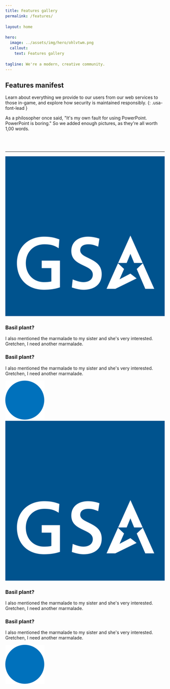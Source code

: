 ```yaml
---
title: Features gallery
permalink: /features/

layout: home

hero:
  image: ../assets/img/hero/ohlvtwm.png
  callout:
    text: Features gallery

tagline: We're a modern, creative community.
---
```


## Features manifest
Learn about everything we provide to our users from our web services to those in-game, and explore how security is maintained responsibly.
{: .usa-font-lead }

As a philosopher once said, "It's my own fault for using PowerPoint. PowerPoint is boring." So we added enough pictures, as they're all worth 1,00 words.

<hr style="margin-top: 4rem;">

<div class="usa-grid">
        <div class="usa-width-one-half">
            <img src="../assets/img/gsa-logo.svg" alt=""></img>
        </div>
        <div class="usa-width-one-half">
            <h3>Basil plant?</h3>
            <p>I also mentioned the marmalade to my sister and she's very interested. Gretchen, I need another marmalade.</p>
        </div>
</div>

<div class="usa-grid">
        <div class="usa-width-one-half">
            <h3>Basil plant?</h3>
            <p>I also mentioned the marmalade to my sister and she's very interested. Gretchen, I need another marmalade.</p>
        </div>
        <div class="usa-width-one-half">
            <img src="../assets/img/circle.png" alt=""></img>
        </div>
</div>

<div class="usa-grid">
        <div class="usa-width-one-half">
            <img src="../assets/img/gsa-logo.svg" alt=""></img>
        </div>
        <div class="usa-width-one-half">
            <h3>Basil plant?</h3>
            <p>I also mentioned the marmalade to my sister and she's very interested. Gretchen, I need another marmalade.</p>
        </div>
</div>

<div class="usa-grid">
        <div class="usa-width-one-half">
            <h3>Basil plant?</h3>
            <p>I also mentioned the marmalade to my sister and she's very interested. Gretchen, I need another marmalade.</p>
        </div>
        <div class="usa-width-one-half">
            <img src="../assets/img/circle.png" alt=""></img>
        </div>
</div>
